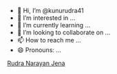 - 👋 Hi, I’m @kunurudra41
- 👀 I’m interested in ...
- 🌱 I’m currently learning ...
- 💞️ I’m looking to collaborate on ...
- 📫 How to reach me ...
- 😄 Pronouns: ...
<div class="badge-base LI-profile-badge" data-locale="en_US" data-size="medium" data-theme="dark" data-type="VERTICAL" data-vanity="rudra-narayan-jena-64425525b" data-version="v1"><a class="badge-base__link LI-simple-link" href="https://in.linkedin.com/in/rudra-narayan-jena-64425525b?trk=profile-badge">Rudra Narayan Jena</a></div>
   <script src="https://platform.linkedin.com/badges/js/profile.js" async defer type="text/javascript"></script>           
<!---
kunurudra41/kunurudra41 is a ✨ special ✨ repository because its `README.md` (this file) appears on your GitHub profile.
You can click the Preview link to take a look at your changes.
--->
